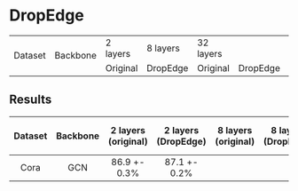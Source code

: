 # DropEdge

<table cellpadding=0 cellspacing=0 border=0 align=center>
  <tr>
    <td rowspan="2">Dataset</td>
    <td rowspan="2">Backbone</td>
    <td>2 layers</td>
    <td>8 layers</td>
    <td>32 layers</td>
  </tr>
  <tr>
    <td>Original</td>
    <td>DropEdge</td>
    <td>Original</td>
    <td>DropEdge</td>
    <td>Original</td>
    <td>DropEdge</td>
  </tr>
</table>

## Results

| Dataset | Backbone | 2 layers (original) | 2 layers (DropEdge) | 8 layers (original) | 8 layers (DropEdge) | 32 layers (original) | 32 layers (DropEdge) |
| :-----: | :------: | :-----------------: | :-----------------: | :-----------------: | :-----------------: | :------------------: | :------------------: |
|   Cora  |    GCN   |     86.9 +- 0.3%    |     87.1 +- 0.2%    |  |  |  |  |
